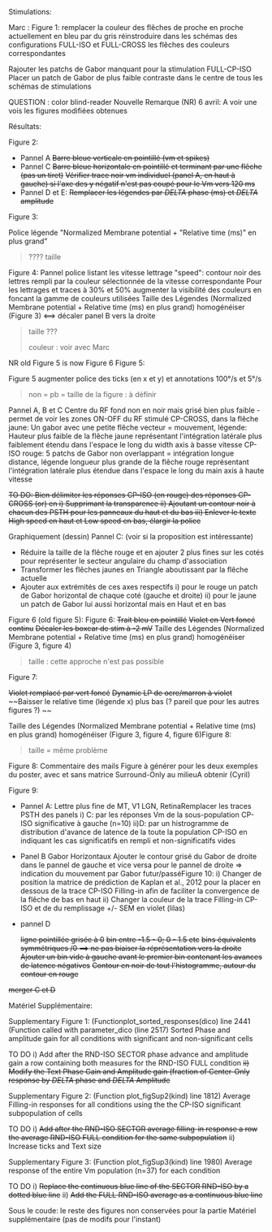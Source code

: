 Stimulations:

Marc : Figure 1:
remplacer la couleur des flêches de proche en proche actuellement en bleu par du gris
réinstroduire dans les schémas des configurations FULL-ISO et FULL-CROSS les flêches des couleurs correspondantes

Rajouter les patchs de Gabor manquant pour la stimulation FULL-CP-ISO
Placer un patch de Gabor de plus faible contraste dans le centre de tous les schémas de stimulations

QUESTION : color blind-reader
Nouvelle Remarque (NR) 6 avril: A voir une vois les figures modifiées obtenues

Résultats:

Figure 2:

- Pannel A
  ~~Barre bleue verticale en pointillé (vm et spikes)~~
- Pannel C
  ~~Barre bleue horizontale en pointillé et terminant par une flêche (pas un tiret)~~
  ~~Vérifier trace noir vm individuel (panel A, en haut à gauche) si l'axe des y négatif n'est pas coupé pour le Vm vers 120 ms~~
- Pannel D et E:
  ~~Remplacer les légendes par $DELTA$ phase (ms) et $DELTA$ amplitude~~

Figure 3: 

Police légende "Normalized Membrane potential + "Relative time (ms)" en plus grand"

>  ???? taille 

Figure 4:
Pannel police listant les vitesse lettrage "speed": contour noir des lettres rempli par la couleur sélectionnée de la vitesse correspondante
Pour les lettrages et traces à 30% et 50% augmenter la visibilité des couleurs en foncant la gamme de couleurs utilisées
Taille des Légendes (Normalized Membrane potential + Relative time (ms) en plus grand) homogénéiser (Figure 3) <==> décaler panel B vers la droite

> taille ???
>
> couleur : voir avec Marc



NR old Figure 5 is now Figure 6
Figure 5:

Figure 5
augmenter police des ticks (en x et y) et annotations 100°/s et 5°/s

> non = pb = taille de la figure : à définir

Pannel A, B et C
Centre du RF fond non en noir mais grisé bien plus faible - permet de voir les zones ON-OFF du RF stimulé 
CP-CROSS, dans la flêche jaune: Un gabor avec une petite flêche vecteur = mouvement, légende: Hauteur plus faible de la flêche jaune représentant l'intégration latérale plus faiblement étendu dans l'espace le long du width axis à basse vitesse
CP-ISO rouge: 5 patchs de Gabor non overlappant = intégration longue distance, légende longueur plus grande de la flêche rouge représentant l'intégration latérale plus étendue dans l'espace le long du main axis à haute vitesse

~~TO DO:
Bien délimiter les réponses CP-ISO (en rouge) des réponses CP-CROSS (or) en 
i)  Supprimant la transparence
ii) Ajoutant un contour noir à chacun des PSTH pour les panneaux du haut et du bas
iii) Enlever le texte High speed en haut et Low speed en bas, élargir la police~~

Graphiquement (dessin)
Pannel C: (voir si la proposition est intéressante)

 - Réduire la taille de la flêche rouge et en ajouter 2 plus fines sur les cotés pour représenter le secteur angulaire du champ d'association
 - Transformer les flêches jaunes en Triangle aboutissant par la flêche actuelle 
 - Ajouter aux extrémités de ces axes respectifs 
	i) pour le rouge un patch de Gabor horizontal de chaque coté (gauche et droite)
	ii) pour le jaune un patch de Gabor lui aussi horizontal mais en Haut et en bas 

Figure 6 (old figure 5):
Figure 6:
~~Trait bleu en pointillé~~
~~Violet en Vert foncé continu~~
~~Décaler les boxcar de stim à -2 mV~~
Taille des Légendes (Normalized Membrane potential + Relative time (ms) en plus grand) homogénéiser (Figure 3, figure 4)

> taille : cette approche n'est pas possible 

Figure 7:

~~Violet remplacé par vert foncé~~
~~Dynamic LP de ocre/marron à violet~~
~~Baisser le relative time (légende x) plus bas (? pareil que pour les autres figures ?) ~~

Taille des Légendes (Normalized Membrane potential + Relative time (ms) en plus grand) homogénéiser (Figure 3, figure 4, figure 6)Figure 8:

> taille = même problème

Figure 8:
Commentaire des mails
Figure à générer pour les deux exemples du poster, avec et sans matrice Surround-Only au milieuA obtenir (Cyril)

Figure 9:

- Pannel A:
  Lettre plus fine de MT, V1 LGN, RetinaRemplacer les traces PSTH des panels 
  i) C: par les réponses Vm de la sous-population CP-ISO significative à gauche (n=10)
  ii)D: par un histrogramme de distribution d'avance de latence de la toute la population CP-ISO en indiquant les cas significatifs en rempli et non-significatifs vides

- Panel B
  Gabor Horizontaux
  Ajouter le contour grisé du Gabor de droite dans le pannel de gauche et vice versa pour le pannel de droite => indication du mouvement  par Gabor futur/passéFigure 10:
  i) Changer de position la matrice de prédiction de Kaplan et al., 2012 pour la placer en dessous de la trace CP-ISO Filling-in
     afin de faciliter la convergence de la flêche de bas en haut 
  ii) Changer la couleur de la trace Filling-in CP-ISO et de du remplissage +/- SEM en violet (lilas)

- pannel D
  
  ~~ligne pointillée grisée à 0~~
  ~~bin entre -1.5 - 0; 0 - 1.5 etc~~
  ~~bins équivalents symmétriques /0  ==> ne pas biaiser la réprésentation vers la droite
  Ajouter un bin vide à gauche avant le premier bin contenant les avances de latence négatives~~
  ~~Contour en noir de tout l'histogramme, autour du contour en rouge~~ 

~~merger C et D~~

Matériel Supplémentaire:

Supplementary Figure 1: (Functionplot_sorted_responses(dico) line  2441 (Function called with parameter_dico (line 2517)
Sorted Phase and amplitude gain for all conditions with significant and non-significant cells

TO DO 
	i)  Add after the RND-ISO SECTOR phase advance and amplitude gain a row containing both measures for the RND-ISO FULL condition
	~~ii) Modify the Text Phase Gain and Amplitude gain (fraction of Center-Only response by $DELTA$ phase and $DELTA$ Amplitude~~ 

Supplementary Figure 2: (Function plot_figSup2(kind) line 1812) 
Average Filling-in responses for all conditions using the the CP-ISO significant subpopulation of cells

TO DO
	i) ~~Add after the RND-ISO SECTOR average filling-in response a row the average RND-ISO FULL condition for the same subpopulation~~ 
	ii) Increase ticks and Text size	

Supplementary Figure 3: (Function plot_figSup3(kind) line 1980)
Average response of the entire Vm population (n=37) for each condition 

TO DO
	i) ~~Replace the continuous blue line of the SECTOR RND-ISO by a dotted blue line~~
	ii) ~~Add the FULL RND-ISO average as a continuous blue line~~



Sous le coude:
le reste des figures non conservées pour la partie Matériel supplémentaire (pas de modifs pour l'instant)

